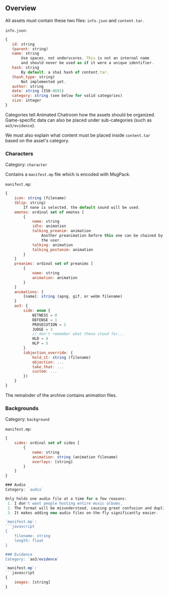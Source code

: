 Overview
--------

All assets must contain these two files: `info.json` and `content.tar`.

`info.json`:
```javascript
{
   id: string
   (parent: string)
   name: string
       Use spaces, not underscores. This is not an internal name
       and should never be used as if it were a unique identifier.
   hash: string
       By default, a sha1 hash of content.tar.
   (hash_type: string)
       Not implemented yet.
   author: string
   date: string (ISO-8601)
   category: string (see below for valid categories)
   size: integer
}
```

Categories tell Animated Chatroom how the assets should be organized.
Game-specific data can also be placed under sub-categories (such as `ao3/evidence`).

We must also explain what content must be placed inside `content.tar` based on the asset's category.

### Characters
Category: `character`

Contains a `manifest.mp` file which is encoded with MsgPack.

`manifest.mp`:
```javascript
{
    icon: string (filename)
    (blip: string)
        If none is selected, the default sound will be used.
    emotes: ordinal set of emotes [
        {
            name: string
            idle: animation
            talking_preanim: animation
                Another preanimation before this one can be chained by
                the user.
            talking: animation
            talking_postanim: animation
        }
    ]
    preanims: ordinal set of preanims [
        {
            name: string
            animation: animation
        }
    ]
    animations: {
        [name]: string (apng, gif, or webm filename)
    }
    ao3: {
        side: enum {
            WITNESS = 0
            DEFENSE = 1
            PROSECUTION = 2
            JUDGE = 3
            // don't remember what these stood for...
            HLD = 4
            HLP = 5
        }
        (objection_override: {
            hold_it: string (filename)
            objection: ...
            take_that: ...
            custom: ...
        })
    }
}
```

The remainder of the archive contains animation files.

### Backgrounds
Category: `background`

`manifest.mp`:
```javascript
{
    sides: ordinal set of sides [
        {
            name: string
            animation: string (animation filename)
            overlays: [string]
        }
    ]
}

### Audio
Category: `audio`

Only holds one audio file at a time for a few reasons:
 1. I don't want people hosting entire music albums.
 2. The format will be misunderstood, causing great confusion and duplication across servers.
 3. It makes adding new audio files on-the-fly significantly easier.

`manifest.mp`:
```javascript
{
    filename: string
    length: float
}

### Evidence
Category: `ao3/evidence`

`manifest.mp`:
```javascript
{
    images: [string]
}
